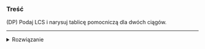 ### Treść
(DP)
Podaj LCS i narysuj tablicę pomocniczą dla dwóch ciągów.

------
<details><summary>Rozwiązanie</summary>
<p>

